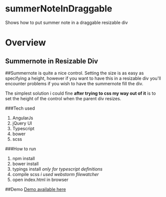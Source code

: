 # summerNoteInDraggable
Shows how to put summer note in a draggable resizable div

Overview
========

Summernote in Resizable Div
-----------------------------

##Summernote is quite a nice control.
Setting the size is as easy as specifying a height, however if you want to have this in a resizable div you'll encounter problems if you wish to have the summernote fill the div.

The simplest solution i could fine **after trying to css my way out of it** is to set the height of the control when the parent div resizes.


###Tech used
1. AngularJs
2. jQuery UI
3. Typescript
4. bower
5. scss

###How to run
1. npm install
2. bower install
3. typings install *only for typescript definitions*
4. compile scss *i used webstorm filewatcher*
5. open index.html in browser


##Demo
[Demo available here](http://brianbruff.github.io/summerNoteInDraggable/)